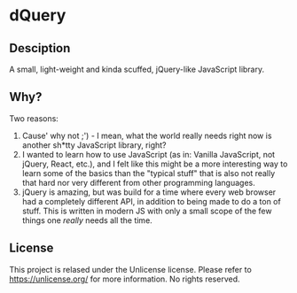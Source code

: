 # dQuery

## Desciption

A small, light-weight and kinda scuffed, jQuery-like JavaScript library.

## Why?

Two reasons:

  1. Cause' why not ;') - I mean, what the world really needs right now is another sh\*tty JavaScript library, right?
  2. I wanted to learn how to use JavaScript (as in: Vanilla JavaScript, not jQuery, React, etc.), and I felt like this might be a more interesting way to learn some of the basics than the "typical stuff" that is also not really that hard nor very different from other programming languages.
  3. jQuery is amazing, but was build for a time where every web browser had a completely different API, in addition to being made to do a ton of stuff. This is written in modern JS with only a small scope of the few things one *really* needs all the time.

## License

This project is relased under the Unlicense license. Please refer to <https://unlicense.org/> for more information.
No rights reserved.
